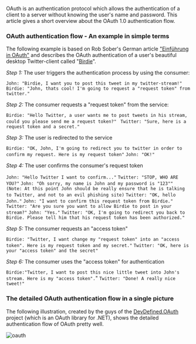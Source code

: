 <!--
Title:"OAuth 1.0 authentication overview",
Date:"2014-05-22T22:35+0200",
Tags:"OAuth, Security",
PreviewLength:"216",
-->

OAuth is an authentication protocol which allows the authentication of a client to a server without knowing the user's name and password. This article gives a short overview about the OAuth 1.0 authentication flow.

### OAuth authentication flow - An example in simple terms

The following example is based on Rob Sober's German article ["Einführung in OAuth"](http://sites.varonis.com/de/2012/06/13/einfuhrung-in-oauth-ohne-fachchinesisch/) and describes the OAuth authentication of a user's beautiful desktop Twitter-client called "[Birdie](http://birdieapp.github.io/)".

_Step 1:_ The user triggers the authentication process by using the consumer:

`John: "Birdie, I want you to post this tweet in my twitter-stream!"`
`Birdie: "John, thats cool! I'm going to request a "request token" from twitter."`

_Step 2:_ The consumer requests a "request token" from the service:

`Birdie: "Hello Twitter, a user wants me to post tweets in his stream, could you please send me a request token?" `
`Twitter: "Sure, here is a request token and a secret."`

_Step 3:_ The user is redirected to the service

`Birdie: "OK, John, I'm going to redirect you to twitter in order to confirm my request. Here is my request token"`
`John: "OK!"`

_Step 4:_ The user confirms the consumer's request token

`John: "Hello Twitter I want to confirm..."`
`Twitter: "STOP, WHO ARE YOU?"`
`John: "Oh sorry, my name is John and my password is "123"" (Note: At this point John should be really ensure that he is talking to Twitter, and not to an evil phishing site)`
`Twitter: "OK, hello John."`
`John: "I want to confirm this request token from Birdie."`
`Twitter: "Are you sure you want to allow Birdie to post in your stream?"`
`John: "Yes."`
`Twitter: "OK, I'm going to redirect you back to Birdie. Please tell him that his request token has been authorized."`

_Step 5:_ The consumer requests an "access token"

`Birdie: "Twitter, I want change my "request token" into an "access token". Here is my request token and my secret."`
`Twitter: "OK, here is your "access token" and the secret"`

_Step 6:_ The consumer uses the "access token" for authentication 

`Birdie:"Twitter, I want to post this nice little tweet into John's stream. Here is my "access token".`"
`Twitter: "Done! A really nice tweet!"`

### The detailed OAuth authentication flow in a single picture

The following illustration, created by the guys of the [DevDefined.OAuth](https://code.google.com/p/devdefined-tools/wiki/OAuth) project (which is an OAuth library for .NET), shows the detailed authentication flow of OAuth pretty well.

![oauth](https://raw.githubusercontent.com/bittercoder/DevDefined.OAuth/master/artifacts/Oauth_diagram.png)
